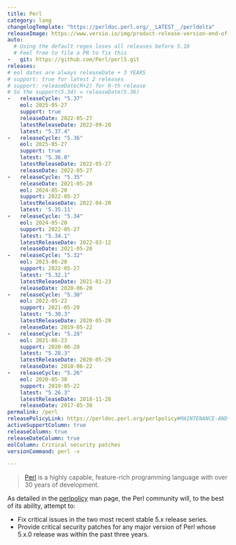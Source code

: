 ```yaml
---
title: Perl
category: lang
changelogTemplate: "https://perldoc.perl.org/__LATEST__/perldelta"
releaseImage: https://www.versio.io/img/product-release-version-end-of-life/Perl_Foundation-Perl.jpg
auto:
  # Using the default regex loses all releases before 5.10
  # Feel free to file a PR to fix this
-   git: https://github.com/Perl/perl5.git
releases:
# eol dates are always releaseDate + 3 YEARS
# support: true for latest 2 releases
# support: releaseDate(R+2) for R-th release
# So the support(5.34) = releaseDate(5.36)
-   releaseCycle: "5.37"
    eol: 2025-05-27
    support: true
    releaseDate: 2022-05-27
    latestReleaseDate: 2022-09-20
    latest: "5.37.4"
-   releaseCycle: "5.36"
    eol: 2025-05-27
    support: true
    latest: "5.36.0"
    latestReleaseDate: 2022-05-27
    releaseDate: 2022-05-27
-   releaseCycle: "5.35"
    releaseDate: 2021-05-20
    eol: 2024-05-20
    support: 2022-05-27
    latestReleaseDate: 2022-04-20
    latest: '5.35.11'
-   releaseCycle: "5.34"
    eol: 2024-05-20
    support: 2022-05-27
    latest: "5.34.1"
    latestReleaseDate: 2022-03-12
    releaseDate: 2021-05-20
-   releaseCycle: "5.32"
    eol: 2023-06-20
    support: 2022-05-27
    latest: "5.32.1"
    latestReleaseDate: 2021-01-23
    releaseDate: 2020-06-20
-   releaseCycle: "5.30"
    eol: 2022-05-22
    support: 2021-05-20
    latest: "5.30.3"
    latestReleaseDate: 2020-05-29
    releaseDate: 2019-05-22
-   releaseCycle: "5.28"
    eol: 2021-06-23
    support: 2020-06-20
    latest: "5.28.3"
    latestReleaseDate: 2020-05-29
    releaseDate: 2018-06-22
-   releaseCycle: "5.26"
    eol: 2020-05-30
    support: 2019-05-22
    latest: "5.26.3"
    latestReleaseDate: 2018-11-28
    releaseDate: 2017-05-30
permalink: /perl
releasePolicyLink: https://perldoc.perl.org/perlpolicy#MAINTENANCE-AND-SUPPORT
activeSupportColumn: true
releaseColumn: true
releaseDateColumn: true
eolColumn: Critical security patches
versionCommand: perl -v

---
```


> [Perl](https://www.perl.org/) is a highly capable, feature-rich programming language with over 30 years of development.

As detailed in the [perlpolicy](https://perldoc.perl.org/perlpolicy#MAINTENANCE-AND-SUPPORT) man page, the Perl community will, to the best of its ability, attempt to:
- Fix critical issues in the two most recent stable 5.x release series.
- Provide critical security patches for any major version of Perl whose 5.x.0 release was within the past three years.
